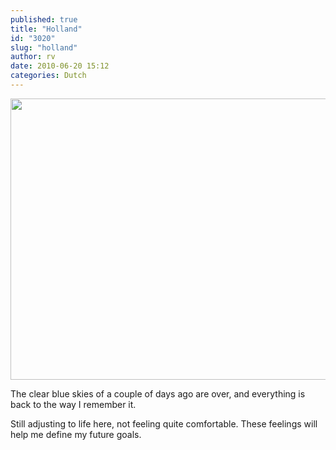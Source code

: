 ```yaml
---
published: true
title: "Holland"
id: "3020"
slug: "holland"
author: rv
date: 2010-06-20 15:12
categories: Dutch
---
```

<a href="https://s3.amazonaws.com/cfwblog/uploads/2010/06/holland.jpg"><img class="aligncenter size-full wp-image-3021" title="holland" src="https://s3.amazonaws.com/cfwblog/uploads/2010/06/holland.jpg" alt="" width="800" height="450" /></a>

The clear blue skies of a couple of days ago are over, and everything is back to the way I remember it.

Still adjusting to life here, not feeling quite comfortable. These feelings will help me define my future goals.